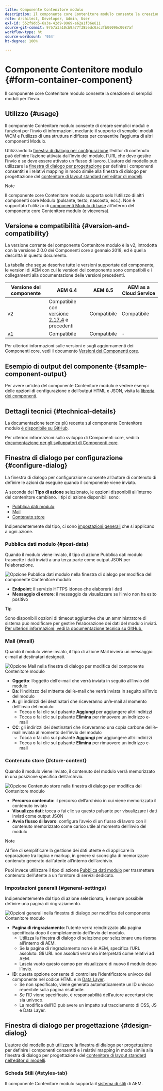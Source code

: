 ```yaml
---
title: Componente Contenitore modulo
description: Il componente core Contenitore modulo consente la creazione di semplici moduli per l’invio.
role: Architect, Developer, Admin, User
exl-id: 552f9dd5-6a3a-42d9-9969-e62a1f36e811
source-git-commit: 9767a3a10cb9a77f385edc0ac3fb00096c0087af
workflow-type: ht
source-wordcount: '954'
ht-degree: 100%

---
```


# Componente Contenitore modulo {#form-container-component}

Il componente core Contenitore modulo consente la creazione di semplici moduli per l’invio.

## Utilizzo {#usage}

Il componente Contenitore modulo consente di creare semplici moduli e funzioni per l’invio di informazioni, mediante il supporto di semplici moduli WCM e l’utilizzo di una struttura nidificata per consentire l’aggiunta di altri componenti Modulo.

Utilizzando la [finestra di dialogo per configurazione](#configure-dialog) l’editor di contenuto può definire l’azione attivata dall’invio del modulo, l’URL che deve gestire l’invio e se deve essere attivato un flusso di lavoro. L’autore del modello può utilizzare la [finestra di dialogo per progettazione](#design-dialog) per definire i componenti consentiti e i relativi mapping in modo simile alla finestra di dialogo per progettazione del [contenitore di layout standard nell’editor di modelli](https://experienceleague.adobe.com/docs/experience-manager-cloud-service/sites/authoring/features/templates.html?lang=it).

>[!NOTE]
>
>Il componente core Contenitore modulo supporta solo l’utilizzo di altri componenti core Modulo (pulsante, testo, nascosto, ecc.). Non è supportato l’utilizzo di [componenti Modulo di base](https://experienceleague.adobe.com/docs/experience-manager-65/authoring/siteandpage/default-components-foundation.html?lang=it) all’interno del componente core Contenitore modulo (e viceversa).

## Versione e compatibilità {#version-and-compatibility}

La versione corrente del componente Contenitore modulo è la v2, introdotta con la versione 2.0.0 dei Componenti core a gennaio 2018, ed è quella descritta in questo documento.

La tabella che segue descrive tutte le versioni supportate del componente, le versioni di AEM con cui le versioni del componente sono compatibili e i collegamenti alla documentazione delle versioni precedenti.

| Versione del componente | AEM 6.4 | AEM 6.5 | AEM as a Cloud Service |
|--- |--- |--- |---|
| v2 | Compatibile con<br>[versione 2.17.4](/help/versions.md) e precedenti | Compatibile | Compatibile |
| [v1](/help/components/v1/form-container-v1.md) | Compatibile | Compatibile | - |

Per ulteriori informazioni sulle versioni e sugli aggiornamenti dei Componenti core, vedi il documento [Versioni dei Componenti core](/help/versions.md).

## Esempio di output del componente {#sample-component-output}

Per avere un’idea del componente Contenitore modulo e vedere esempi delle opzioni di configurazione e dell’output HTML e JSON, visita la [libreria dei componenti](https://adobe.com/go/aem_cmp_library_form_container_it).

## Dettagli tecnici {#technical-details}

La documentazione tecnica più recente sul componente Contenitore modulo [è disponibile su GitHub](https://adobe.com/go/aem_cmp_tech_form_container_v2_it).

Per ulteriori informazioni sullo sviluppo di Componenti core, vedi la [documentazione per gli sviluppatori di Componenti core](/help/developing/overview.md).

## Finestra di dialogo per configurazione {#configure-dialog}

La finestra di dialogo per configurazione consente all’autore di contenuto di definire le azioni da eseguire quando il componente viene inviato.

A seconda del **Tipo di azione** selezionato, le opzioni disponibili all’interno del contenitore cambiano. I tipi di azione disponibili sono:

* [Pubblica dati modulo](#post-data)
* [Mail](#mail)
* [Contenuto store](#store-content)

Indipendentemente dal tipo, ci sono [impostazioni generali](#general-settings) che si applicano a ogni azione.

### Pubblica dati modulo {#post-data}

Quando il modulo viene inviato, il tipo di azione Pubblica dati modulo trasmette i dati inviati a una terza parte come output JSON per l’elaborazione.

![Opzione Pubblica dati modulo nella finestra di dialogo per modifica del componente Contenitore modulo](/help/assets/form-container-edit-post.png)

* **Endpoint**: il servizio HTTPS idoneo che elaborerà i dati
* **Messaggio di errore**: il messaggio da visualizzare se l’invio non ha esito positivo

>[!TIP]
>Sono disponibili opzioni di timeout aggiuntive che un amministratore di sistema può modificare per gestire l’elaborazione dei dati del modulo inviati. [Per ulteriori informazioni, vedi la documentazione tecnica su GitHub.](https://github.com/adobe/aem-core-wcm-components/tree/master/content/src/content/jcr_root/apps/core/wcm/components/form/actions/rpc)

### Mail {#mail}

Quando il modulo viene inviato, il tipo di azione Mail invierà un messaggio e-mail ai destinatari designati.

![Opzione Mail nella finestra di dialogo per modifica del componente Contenitore modulo](/help/assets/form-container-edit-mail.png)

* **Oggetto**: l’oggetto dell’e-mail che verrà inviata in seguito all’invio del modulo
* **Da**: l’indirizzo del mittente dell’e-mail che verrà inviata in seguito all’invio del modulo
* **A**: gli indirizzi dei destinatari che riceveranno un’e-mail al momento dell’invio del modulo
   * Tocca o fai clic sul pulsante **Aggiungi** per aggiungere altri indirizzi
   * Tocca o fai clic sul pulsante **Elimina** per rimuovere un indirizzo e-mail
* **CC**: gli indirizzi dei destinatari che riceveranno una copia carbone dell’e-mail inviata al momento dell’invio del modulo
   * Tocca o fai clic sul pulsante **Aggiungi** per aggiungere altri indirizzi
   * Tocca o fai clic sul pulsante **Elimina** per rimuovere un indirizzo e-mail

### Contenuto store {#store-content}

Quando il modulo viene inviato, il contenuto del modulo verrà memorizzato in una posizione specifica dell’archivio.

![Opzione Contenuto store nella finestra di dialogo per modifica del Contenitore modulo](/help/assets/form-container-edit-store.png)

* **Percorso contenuto**: il percorso dell’archivio in cui viene memorizzato il contenuto inviato
* **Visualizza dati**: tocca o fai clic su questo pulsante per visualizzare i dati inviati come output JSON
* **Avvia flusso di lavoro**: configura l’avvio di un flusso di lavoro con il contenuto memorizzato come carico utile al momento dell’invio del modulo

>[!NOTE]
>
>Al fine di semplificare la gestione dei dati utente e di applicare la separazione tra logica e markup, in genere si sconsiglia di memorizzare contenuto generato dall’utente all’interno dell’archivio.
>
>Puoi invece utilizzare il tipo di azione [Pubblica dati modulo](#post-data) per trasmettere contenuto dell’utente a un fornitore di servizi dedicato.

### Impostazioni generali {#general-settings}

Indipendentemente dal tipo di azione selezionato, è sempre possibile definire una pagina di ringraziamento.

![Opzioni generali nella finestra di dialogo per modifica del componente Contenitore modulo](/help/assets/form-container-edit-general.png)

* **Pagina di ringraziamento**: l’utente verrà reindirizzato alla pagina specificata dopo il completamento dell’invio del modulo.
   * Utilizza la finestra di dialogo di selezione per selezionare una risorsa all’interno di AEM.
   * Se la pagina di ringraziamento non è in AEM, specifica l’URL assoluto. Gli URL non assoluti verranno interpretati come relativi ad AEM.
   * Lascia vuoto questo campo per visualizzare di nuovo il modulo dopo l’invio.
* **ID**: questa opzione consente di controllare l’identificatore univoco del componente nel codice HTML e in [Data Layer](/help/developing/data-layer/overview.md).
   * Se non specificato, viene generato automaticamente un ID univoco reperibile sulla pagina risultante.
   * Se l’ID viene specificato, è responsabilità dell’autore accertarsi che sia univoco.
   * La modifica dell’ID può avere un impatto sul tracciamento di CSS, JS e Data Layer.

## Finestra di dialogo per progettazione {#design-dialog}

L’autore del modello può utilizzare la finestra di dialogo per progettazione per definire i componenti consentiti e i relativi mapping in modo simile alla finestra di dialogo per progettazione del [contenitore di layout standard nell’editor di modelli](https://experienceleague.adobe.com/docs/experience-manager-cloud-service/sites/authoring/features/templates.html?lang=it).

### Scheda Stili {#styles-tab}

Il componente Contenitore modulo supporta il [sistema di stili](/help/get-started/authoring.md#component-styling) di AEM.
